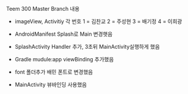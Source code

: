 Teem 300
Master Branch 내용

- imageView, Activitiy 각 번호
1 = 김찬교
2 = 주성현
3 = 배기정
4 = 이희광

- AndroidManifest
Splash로 Main 변경햇음

- SplashActivity
Handler 추가, 3초뒤 MainActivity실행하게 했음

- Gradle mudule:app
viewBinding 추가했음

- font 폴더추가
배민 폰트로 변경했음

- MainActivity
뷰바인딩 사용했음

